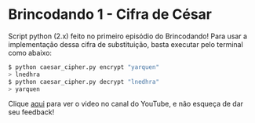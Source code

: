 # Brincodando 1 - Cifra de César

Script python (2.x) feito no primeiro episódio do Brincodando! Para usar a implementação dessa cifra de substituição, basta executar pelo terminal como abaixo:

```sh
$ python caesar_cipher.py encrypt "yarquen"
> lnedhra
$ python caesar_cipher.py decrypt "lnedhra"
> yarquen
```

Clique [aqui](https://youtu.be/MOzKcrCfDEI) para ver o video no canal do YouTube, e não esqueça de dar seu feedback!
